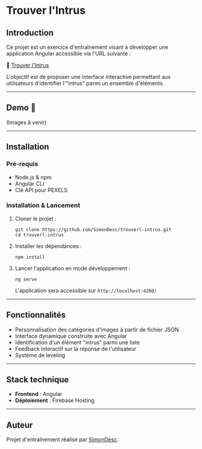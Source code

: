 # Trouver l'Intrus

## Introduction

Ce projet est un exercice d'entraînement visant à développer une application Angular accessible via l'URL suivante :

🔗 [Trouver l'Intrus](https://trouver-l-intrus.web.app/)

L'objectif est de proposer une interface interactive permettant aux utilisateurs d'identifier l'"intrus" parmi un ensemble d'éléments.

---

## Demo 👀

(Images à venir)

---

## Installation

### Pré-requis

- Node.js & npm
- Angular CLI
- Clé API pour PEXELS

### Installation & Lancement

1. Cloner le projet :
   ```shell
   git clone https://github.com/SimonDesc/trouverl-intrus.git
   cd trouverl-intrus
   ```

2. Installer les dépendances :
   ```shell
   npm install
   ```

3. Lancer l'application en mode développement :
   ```shell
   ng serve
   ```
   L'application sera accessible sur `http://localhost:4200/`

---

## Fonctionnalités

- Personnalisation des catégories d'images à partir de fichier JSON
- Interface dynamique construite avec Angular
- Identification d'un élément "intrus" parmi une liste
- Feedback interactif sur la réponse de l'utilisateur
- Système de leveling

---

## Stack technique

- **Frontend** : Angular
- **Déploiement** : Firebase Hosting

---

## Auteur

Projet d'entraînement réalisé par [SimonDesc](https://github.com/SimonDesc).


